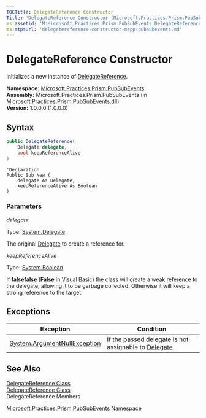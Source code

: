 ```yaml
---
TOCTitle: DelegateReference Constructor
Title: 'DelegateReference Constructor (Microsoft.Practices.Prism.PubSubEvents)'
ms:assetid: 'M:Microsoft.Practices.Prism.PubSubEvents.DelegateReference.\#ctor(System.Delegate,System.Boolean)'
ms:mtpsurl: 'delegatereference-constructor-mspp-pubsubevents.md'
---
```


# DelegateReference Constructor

Initializes a new instance of [DelegateReference](/patterns-practices/reference/mspp-mvvm-namespace.delegatereference).

**Namespace:** [Microsoft.Practices.Prism.PubSubEvents](https://msdn.microsoft.com/library/microsoft.practices.prism.pubsubevents)<br/>
**Assembly:** Microsoft.Practices.Prism.PubSubEvents (in Microsoft.Practices.Prism.PubSubEvents.dll) <br/>
**Version:** 1.0.0.0 (1.0.0.0)

## Syntax

```C#
public DelegateReference(
	Delegate delegate,
	bool keepReferenceAlive
)
```

```VB
'Declaration
Public Sub New ( 
	delegate As Delegate,
	keepReferenceAlive As Boolean
)
```

### Parameters

*delegate*  

Type: [System.Delegate](http://msdn.microsoft.com/en-us/library/y22acf51)

The original [Delegate](http://msdn.microsoft.com/en-us/library/y22acf51) to create a reference for.

*keepReferenceAlive*  

Type: [System.Boolean](http://msdn.microsoft.com/en-us/library/a28wyd50)

If **falsefalse** (**False** in Visual Basic) the class will create a weak reference to the delegate, allowing it to be garbage collected. Otherwise it will keep a strong reference to the target.

## Exceptions


| Exception                                                                             | Condition                                                                                                  |
|---------------------------------------------------------------------------------------|------------------------------------------------------------------------------------------------------------|
| [System.ArgumentNullException](http://msdn.microsoft.com/en-us/library/27426hcy) | If the passed delegate is not assignable to [Delegate](http://msdn.microsoft.com/en-us/library/y22acf51). |

## See Also

[DelegateReference Class](/patterns-practices/reference/mspp-mvvm-namespace.delegatereference)<br/>
[DelegateReference Class](https://msdn.microsoft.com/library/microsoft.practices.prism.pubsubevents.delegatereference)<br/>
DelegateReference Members

[Microsoft.Practices.Prism.PubSubEvents Namespace](/patterns-practices/reference/mspp-mvvm-namespace)
